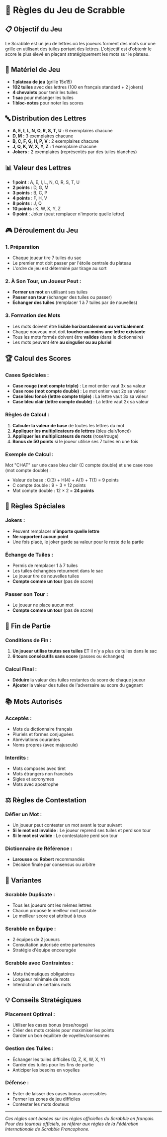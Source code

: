 # 🎯 Règles du Jeu de Scrabble

## 📋 Objectif du Jeu
Le Scrabble est un jeu de lettres où les joueurs forment des mots sur une grille en utilisant des tuiles portant des lettres. L'objectif est d'obtenir le score le plus élevé en plaçant stratégiquement les mots sur le plateau.

## 🎲 Matériel de Jeu
- **1 plateau de jeu** (grille 15x15)
- **102 tuiles** avec des lettres (100 en français standard + 2 jokers)
- **4 chevalets** pour tenir les tuiles
- **1 sac** pour mélanger les tuiles
- **1 bloc-notes** pour noter les scores

## 🔤 Distribution des Lettres
- **A, E, I, L, N, O, R, S, T, U** : 6 exemplaires chacune
- **D, M** : 3 exemplaires chacune
- **B, C, F, G, H, P, V** : 2 exemplaires chacune
- **J, Q, K, W, X, Y, Z** : 1 exemplaire chacune
- **Jokers** : 2 exemplaires (représentés par des tuiles blanches)

## 📊 Valeur des Lettres
- **1 point** : A, E, I, L, N, O, R, S, T, U
- **2 points** : D, G, M
- **3 points** : B, C, P
- **4 points** : F, H, V
- **8 points** : J, Q
- **10 points** : K, W, X, Y, Z
- **0 point** : Joker (peut remplacer n'importe quelle lettre)

## 🎮 Déroulement du Jeu

### 1. **Préparation**
- Chaque joueur tire 7 tuiles du sac
- Le premier mot doit passer par l'étoile centrale du plateau
- L'ordre de jeu est déterminé par tirage au sort

### 2. **À Son Tour, un Joueur Peut :**
- **Former un mot** en utilisant ses tuiles
- **Passer son tour** (échanger des tuiles ou passer)
- **Échanger des tuiles** (remplacer 1 à 7 tuiles par de nouvelles)

### 3. **Formation des Mots**
- Les mots doivent être **lisible horizontalement ou verticalement**
- Chaque nouveau mot doit **toucher au moins une lettre existante**
- Tous les mots formés doivent être **valides** (dans le dictionnaire)
- Les mots peuvent être **au singulier ou au pluriel**

## 🏆 Calcul des Scores

### **Cases Spéciales :**
- **Case rouge (mot compte triple)** : Le mot entier vaut 3x sa valeur
- **Case rose (mot compte double)** : Le mot entier vaut 2x sa valeur
- **Case bleu foncé (lettre compte triple)** : La lettre vaut 3x sa valeur
- **Case bleu clair (lettre compte double)** : La lettre vaut 2x sa valeur

### **Règles de Calcul :**
1. **Calculer la valeur de base** de toutes les lettres du mot
2. **Appliquer les multiplicateurs de lettres** (bleu clair/foncé)
3. **Appliquer les multiplicateurs de mots** (rose/rouge)
4. **Bonus de 50 points** si le joueur utilise ses 7 tuiles en une fois

### **Exemple de Calcul :**
Mot "CHAT" sur une case bleu clair (C compte double) et une case rose (mot compte double) :
- Valeur de base : C(3) + H(4) + A(1) + T(1) = 9 points
- C compte double : 9 + 3 = 12 points
- Mot compte double : 12 × 2 = **24 points**

## 🎯 Règles Spéciales

### **Jokers :**
- Peuvent remplacer **n'importe quelle lettre**
- **Ne rapportent aucun point**
- Une fois placé, le joker garde sa valeur pour le reste de la partie

### **Échange de Tuiles :**
- Permis de remplacer 1 à 7 tuiles
- Les tuiles échangées retournent dans le sac
- Le joueur tire de nouvelles tuiles
- **Compte comme un tour** (pas de score)

### **Passer son Tour :**
- Le joueur ne place aucun mot
- **Compte comme un tour** (pas de score)

## 🏁 Fin de Partie

### **Conditions de Fin :**
1. **Un joueur utilise toutes ses tuiles** ET il n'y a plus de tuiles dans le sac
2. **6 tours consécutifs sans score** (passes ou échanges)

### **Calcul Final :**
- **Déduire** la valeur des tuiles restantes du score de chaque joueur
- **Ajouter** la valeur des tuiles de l'adversaire au score du gagnant

## 📚 Mots Autorisés

### **Acceptés :**
- Mots du dictionnaire français
- Pluriels et formes conjuguées
- Abréviations courantes
- Noms propres (avec majuscule)

### **Interdits :**
- Mots composés avec tiret
- Mots étrangers non francisés
- Sigles et acronymes
- Mots avec apostrophe

## ⚖️ Règles de Contestation

### **Défier un Mot :**
- Un joueur peut contester un mot avant le tour suivant
- **Si le mot est invalide** : Le joueur reprend ses tuiles et perd son tour
- **Si le mot est valide** : Le contestataire perd son tour

### **Dictionnaire de Référence :**
- **Larousse** ou **Robert** recommandés
- Décision finale par consensus ou arbitre

## 🎲 Variantes

### **Scrabble Duplicate :**
- Tous les joueurs ont les mêmes lettres
- Chacun propose le meilleur mot possible
- Le meilleur score est attribué à tous

### **Scrabble en Équipe :**
- 2 équipes de 2 joueurs
- Consultation autorisée entre partenaires
- Stratégie d'équipe encouragée

### **Scrabble avec Contraintes :**
- Mots thématiques obligatoires
- Longueur minimale de mots
- Interdiction de certains mots

## 💡 Conseils Stratégiques

### **Placement Optimal :**
- Utiliser les cases bonus (rose/rouge)
- Créer des mots croisés pour maximiser les points
- Garder un bon équilibre de voyelles/consonnes

### **Gestion des Tuiles :**
- Échanger les tuiles difficiles (Q, Z, K, W, X, Y)
- Garder des tuiles pour les fins de partie
- Anticiper les besoins en voyelles

### **Défense :**
- Éviter de laisser des cases bonus accessibles
- Fermer les zones de jeu difficiles
- Contester les mots douteux

---

*Ces règles sont basées sur les règles officielles du Scrabble en français. Pour des tournois officiels, se référer aux règles de la Fédération Internationale de Scrabble Francophone.*
